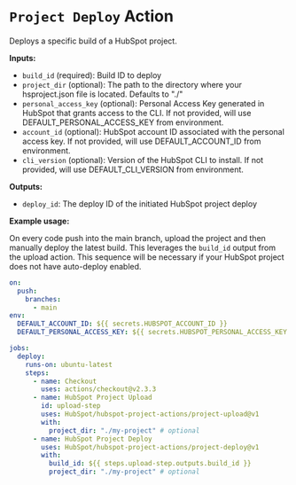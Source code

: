 # `Project Deploy` Action

Deploys a specific build of a HubSpot project.

**Inputs:**

- `build_id` (required): Build ID to deploy
- `project_dir` (optional): The path to the directory where your hsproject.json file is located. Defaults to "./"
- `personal_access_key` (optional): Personal Access Key generated in HubSpot that grants access to the CLI. If not provided, will use DEFAULT_PERSONAL_ACCESS_KEY from environment.
- `account_id` (optional): HubSpot account ID associated with the personal access key. If not provided, will use DEFAULT_ACCOUNT_ID from environment.
- `cli_version` (optional): Version of the HubSpot CLI to install. If not provided, will use DEFAULT_CLI_VERSION from environment.

**Outputs:**

- `deploy_id`: The deploy ID of the initiated HubSpot project deploy

**Example usage:**

On every code push into the main branch, upload the project and then manually deploy the latest build. This leverages the `build_id` output from the upload action. This sequence will be necessary if your HubSpot project does not have auto-deploy enabled.

```yaml
on:
  push:
    branches:
      - main
env:
  DEFAULT_ACCOUNT_ID: ${{ secrets.HUBSPOT_ACCOUNT_ID }}
  DEFAULT_PERSONAL_ACCESS_KEY: ${{ secrets.HUBSPOT_PERSONAL_ACCESS_KEY }}

jobs:
  deploy:
    runs-on: ubuntu-latest
    steps:
      - name: Checkout
        uses: actions/checkout@v2.3.3
      - name: HubSpot Project Upload
        id: upload-step
        uses: HubSpot/hubspot-project-actions/project-upload@v1
        with:
          project_dir: "./my-project" # optional
      - name: HubSpot Project Deploy
        uses: HubSpot/hubspot-project-actions/project-deploy@v1
        with:
          build_id: ${{ steps.upload-step.outputs.build_id }}
          project_dir: "./my-project" # optional
```
